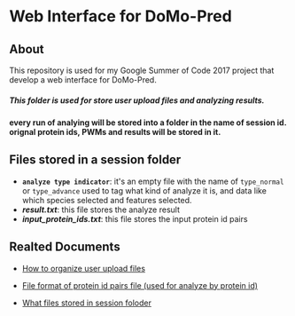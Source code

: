 # Web Interface for DoMo-Pred 
## About

This repository is used for my Google Summer of Code 2017 project that develop a web interface for DoMo-Pred.


##### This folder is used for store user upload files and analyzing results.

#### every run of analying will be stored into a folder in the name of session id. orignal protein ids, PWMs and results will be stored in it.

## Files stored in a session folder
- **`analyze type indicator`**: it's an empty file with the name of `type_normal` or `type_advance` used to tag what kind of analyze it is, and data like which species selected and features selected.
- **_result.txt_**: this file stores the analyze result
- **_input_protein_ids.txt_**: this file stores the input protein id pairs


## Realted Documents

* [How to organize user upload files](https://docs.google.com/document/d/1APkUkN0uEzOe7zhLUL_Pja34OvYxDRr7CMukWNaqFUg/edit?usp=sharing)

* [File format of protein id pairs file (used for analyze by protein id)](https://docs.google.com/document/d/1d3OU4iEo2ixZHa-XjzLC7WLOsvs0n_exekfBsm0L7Ws/edit?usp=sharing)

* [What files stored in session foloder](https://docs.google.com/document/d/18VS2vRQo_w0IxkivWDEliiCDrikwJDQnsYkmZV_WtHo/edit?usp=sharing)

